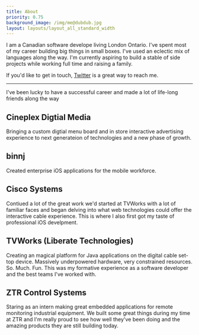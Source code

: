 ```yaml
---
title: About
priority: 0.75
background_image: /img/me@dubdub.jpg
layout: layouts/layout_all_standard_width
---
```


I am a Canadian software develope living London Ontario. I've spent most of my career building big things in small boxes. I've used an eclectic mix of languages along the way. I'm currently aspiring to build a stable of side projects while working full time and raising a family. 


If you'd like to get in touch, [Twitter](https://twitter.com/kevinhendry) is a great way to reach me. 

----------------

I've been lucky to have a successful career and made a lot of life-long friends along the way

## Cineplex Digtial Media

Bringing a custom digtial menu board and in store interactive advertising experience to next generateion of technologies and a new phase of growth.

## binnj

Created enterprise iOS applications for the mobile workforce. 

## Cisco Systems

Contiued a lot of the great work we'd started at TVWorks with a lot of familiar faces and began delving into what web technologies could offer the interactive cable experience. This is where I also first got my taste of professional iOS develpment.

## TVWorks (Liberate Technologies)

Creating an magical platform for Java applications on the digital cable set-top device. Massively underpowered hardware, very constrained resources. So. Much. Fun. This was my formative experience as a software developer and the best teams I've worked with.

## ZTR Control Systems

Staring as an intern making great embedded applications for remote monitoring industrial equipment. We built some great things during my time at ZTR and I'm really proud to see how well they've been doing and the amazing products they are still building today.